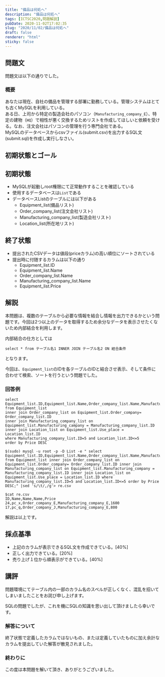 ```yaml
---
title: "備品は何処へ"
description: "備品は何処へ"
tags: [ICTSC2020,問題解説]
pubDate: 2020-11-02T17:02:35
slug: "2020/11/02/備品は何処へ"
draft: false
renderer: "html"
sticky: false
---
```



<h2>問題文</h2>



<p>問題文は以下の通りでした。</p>



<h3>概要</h3>



<p>あなたは現在、自社の備品を管理する部署に勤務している。管理システムはとても古くMySQLを利用している。<br>
ある日、上司から特定の製造会社のパソコン（<code>Manufacturing_company_E</code>）、特定の建物（<code>HQ</code>）で相性が悪く交換するためリストを作成してほしいと依頼を受ける。なお、注文会社はパソコンの管理を行う専門会社である。<br>
MySQLのデータベースからcsvファイル(submit.csv)を出力するSQL文(submit.sql)を作成し実行しなさい。</p>



<h2>初期状態とゴール</h2>



<h2>初期状態</h2>



<ul><li>MySQLが起動しroot権限にて正常動作することを確認している</li><li>使用するデータベースは<code>List</code>である</li><li>データベースListのテーブルには以下がある<ul><li>Equipment_list(備品リスト)</li><li>Order_company_list(注文会社リスト)</li><li>Manufacturing_company_list(製造会社リスト)</li><li>Location_list(所在地リスト)</li></ul></li></ul>



<h2>終了状態</h2>



<ul><li>提出されたCSVデータは値段(priceカラム)の高い順位にソートされている</li><li>提出時に付随するカラムは以下の通り<ul><li>Equipment_list.ID</li><li>Equipment_list.Name</li><li>Order_company_list.Name</li><li>Manufacturing_company_list.Name</li><li>Equipment_list.Price</li></ul></li></ul>



<h2>解説</h2>



<p>本問題は、複数のテーブルから必要な情報を結合し情報を出力できるかという問題です。今回は2つ以上のデータを取得するため余分なデータを表示させたくないため内部結合を利用します。 </p>



<p>内部結合の仕方としては</p>


<div class="wp-block-syntaxhighlighter-code "><pre><code>select * from テーブル名1 INNER JOIN テーブル名2 ON 結合条件</code></pre></div>


<p>となります。</p>



<p>今回は、<code>Equipment_list</code>のIDを各テーブルのIDと結合させ表示、そして条件に合わせて検索、ソートを行うという問題でした。</p>



<h3>回答例</h3>


<div class="wp-block-syntaxhighlighter-code "><pre><code>select Equipment_list.ID,Equipment_list.Name,Order_company_list.Name,Manufacturing_company_list.Name,Equipment_list.Date,Equipment_list.Price  from Equipment_list 
inner join Order_company_list on Equipment_list.Order_company= Order_company_list.ID
inner join Manufacturing_company_list on Equipment_list.Manufacturing_campany = Manufacturing_company_list.ID
inner join Location_list on Equipment_list.Use_place = Location_list.ID
where Manufacturing_company_list.ID=5 and Location_list.ID&lt;=5
order by Price DESC</code></pre></div>

<div class="wp-block-syntaxhighlighter-code "><pre><code>$(sudo) mysql -u root -p -D List -e &quot; select Equipment_list.ID,Equipment_list.Name,Order_company_list.Name,Manufacturing_company_list.Name,Equipment_list.Price  from Equipment_list inner join Order_company_list on Equipment_list.Order_company= Order_company_list.ID inner join Manufacturing_company_list on Equipment_list.Manufacturing_company = Manufacturing_company_list.ID inner join Location_list on Equipment_list.Use_place = Location_list.ID where Manufacturing_company_list.ID=5 and Location_list.ID&lt;=5 order by Price DESC;&quot; |sed 's/\t/,/g'&gt; re.csv</code></pre></div>

<div class="wp-block-syntaxhighlighter-code "><pre><code>$cat re.csv
ID,Name,Name,Name,Price
24,pc_x,Order_company_E,Manufacturing_company_E,1600
17,pc_q,Order_company_J,Manufacturing_company_E,800</code></pre></div>


<p>解説は以上です。</p>



<h2>採点基準</h2>



<ul><li>上記のカラムが表示できるSQL文を作成できている。[40%]</li><li>正しく出力できている。[20%]</li><li>売り上げ１位から順表示ができている。[40%]</li></ul>



<h2>講評</h2>



<p>問題環境にてテーブル内の一部のカラム名のスペルが正しくなく、混乱を招いてしまいましたことをお詫び申し上げます。</p>



<p>SQLの問題でしたが、これを機にSQLの知識を思い出して頂けましたら幸いです。</p>



<h3>解答について</h3>



<p>終了状態で定義したカラムではないもの、または定義していたものに加え余計なカラムを提出していた解答が散見されました。</p>



<h3>終わりに</h3>



<p>この度は本問題を解いて頂き、ありがとうございました。</p>
